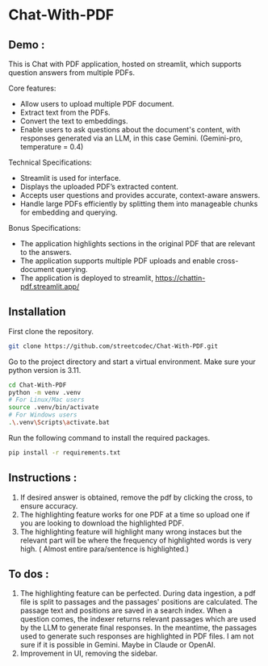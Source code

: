 # Chat-With-PDF

## Demo :


This is Chat with PDF application, hosted on streamlit, which supports question answers from multiple PDFs.


Core features:

* Allow users to upload multiple PDF document.
* Extract text from the PDFs.
* Convert the text to embeddings.
* Enable users to ask questions about the document's content, with responses generated via an LLM, in this case Gemini. (Gemini-pro, temperature = 0.4)

Technical Specifications:

* Streamlit is used for interface.
* Displays the uploaded PDF’s extracted content.
* Accepts user questions and provides accurate, context-aware answers.
* Handle large PDFs efficiently by splitting them into manageable chunks for embedding and querying.

Bonus Specifications:

* The application highlights sections in the original PDF that are relevant to the answers.
* The application supports multiple PDF uploads and enable cross-document querying.
* The application is deployed to streamlit, https://chattin-pdf.streamlit.app/


## Installation

First clone the repository.

```bash
git clone https://github.com/streetcodec/Chat-With-PDF.git
```

Go to the project directory and start a virtual environment. Make sure your python version is 3.11.

```bash
cd Chat-With-PDF
python -m venv .venv
# For Linux/Mac users
source .venv/bin/activate
# For Windows users
.\.venv\Scripts\activate.bat
```

Run the following command to install the required packages.

```bash
pip install -r requirements.txt
```

## Instructions :
1) If desired answer is obtained, remove the pdf by clicking the cross, to ensure accuracy.
2) The highlighting feature works for one PDF at a time so upload one if you are looking to download the highlighted PDF. 
3) The highlighting feature will highlight many wrong instaces but the relevant part will be where the frequency of highlighted words is very high. ( Almost entire para/sentence is highlighted.)

## To dos :
1) The highlighting feature can be perfected. During data ingestion, a pdf file is split to passages and the passages' positions are calculated. The passage text and positions are saved in a search index. When a question comes, the indexer returns relevant passages which are used by the LLM to generate final responses. In the meantime, the passages used to generate such responses are highlighted in PDF files. I am not sure if it is possible in Gemini. Maybe in Claude or OpenAI. 
2) Improvement in UI, removing the sidebar.